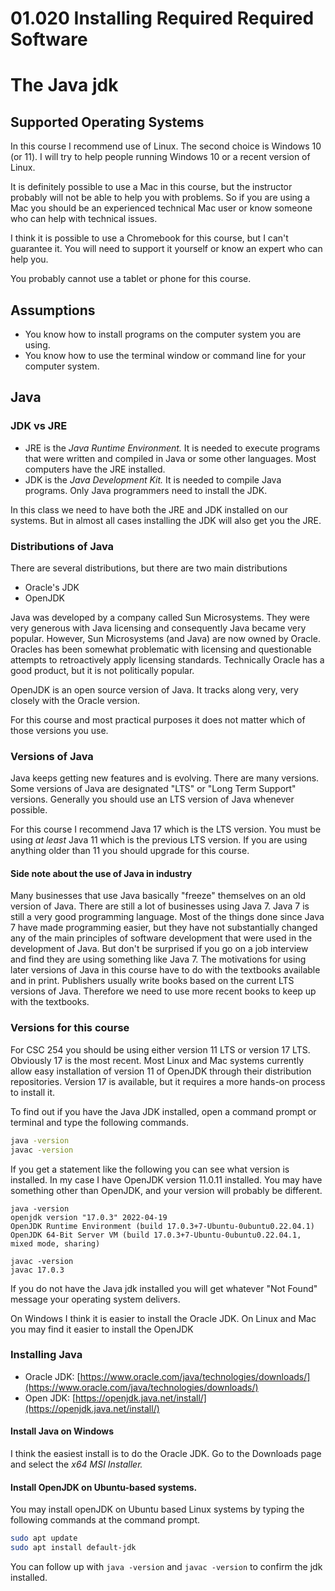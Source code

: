 # 01.020 Installing Required Required Software

# The Java jdk

## Supported Operating Systems

In this course I recommend use of Linux.  The second choice is Windows 10 (or 11). I will try to help people running Windows 10 or a recent version of Linux.  

It is definitely possible to use a Mac in this course, but the instructor probably will not be able to help you with problems.  So if you are using a Mac you should be an experienced technical Mac user or know someone who can help with technical issues.

I think it is possible to use a Chromebook for this course, but I can't guarantee it.  You will need to support it yourself or know an expert who can help you.

You probably cannot use a tablet or phone for this course.

## Assumptions

* You know how to install programs on the computer system you are using.
* You know how to use the terminal window or command line for your computer system.

## Java

### JDK vs JRE

* JRE is the *Java Runtime Environment.*  It is needed to execute programs that were written and compiled in Java or some other languages.  Most computers have the JRE installed.
* JDK is the *Java Development Kit.*  It is needed to compile Java programs.  Only Java programmers need to install the JDK.  

In this class we need to have both the JRE and JDK installed on our systems.  But in almost all cases installing the JDK will also get you the JRE.

### Distributions of Java

There are several distributions, but there are two main distributions

* Oracle's JDK
* OpenJDK

Java was developed by a company called Sun Microsystems.  They were very generous with Java licensing and consequently Java became very popular.  However, Sun Microsystems (and Java) are now owned by Oracle.  Oracles has been somewhat problematic with licensing and questionable attempts to retroactively apply licensing standards.  Technically Oracle has a good product, but it is not politically popular.

OpenJDK is an open source version of Java.  It tracks along very, very closely with the Oracle version.  

For this course and most practical purposes it does not matter which of those versions you use.

### Versions of Java

Java keeps getting new features and is evolving.  There are many versions.  Some versions of Java are designated "LTS" or "Long Term Support" versions.  Generally you should use an LTS version of Java whenever possible.

For this course I recommend Java 17 which is the LTS version.  You must be using *at least* Java 11 which is the previous LTS version.  If you are using anything older than 11 you should upgrade for this course.

#### Side note about the use of Java in industry

Many businesses that use Java basically "freeze" themselves on an old version of Java.  There are still a lot of businesses using Java 7.  Java 7 is still a very good programming language.  Most of the things done since Java 7 have made programming easier, but they have not substantially changed any of the main principles of software development that were used in the development of Java.  But don't be surprised if you go on a job interview and find they are using something like Java 7.  The motivations for using later versions of Java in this course have to do with the textbooks available and in print.  Publishers usually write books based on the current LTS versions of Java.  Therefore we need to use more recent books to keep up with the textbooks.

### Versions for this course

For CSC 254 you should be using either version 11 LTS or version 17 LTS.  Obviously 17 is the most recent.  Most Linux and Mac systems currently allow easy installation of version 11 of OpenJDK through their distribution repositories.  Version 17 is available, but it requires a more hands-on process to install it.

To find out if you have the Java JDK installed, open a command prompt or terminal and type the following commands.

```bash
java -version
javac -version
```
If you get a statement like the following you can see what version is installed.  In my case I have OpenJDK version 11.0.11  installed.  You may have something other than OpenJDK, and your version will probably be different.  

```
java -version
openjdk version "17.0.3" 2022-04-19
OpenJDK Runtime Environment (build 17.0.3+7-Ubuntu-0ubuntu0.22.04.1)
OpenJDK 64-Bit Server VM (build 17.0.3+7-Ubuntu-0ubuntu0.22.04.1, mixed mode, sharing)

javac -version
javac 17.0.3
```

If you do not have the Java jdk installed you will get whatever "Not Found" message your operating system delivers.

On Windows I think it is easier to install the Oracle JDK.  On Linux and Mac you may find it easier to install the OpenJDK

### Installing Java

* Oracle JDK: [https://www.oracle.com/java/technologies/downloads/](https://www.oracle.com/java/technologies/downloads/)
* Open JDK: [https://openjdk.java.net/install/](https://openjdk.java.net/install/)

#### Install Java on Windows

I think the easiest install is to do the Oracle JDK.  Go to the Downloads page and select the *x64 MSI Installer.*

#### Install OpenJDK on Ubuntu-based systems.  

You may install openJDK on Ubuntu based Linux systems by typing the following commands at the command prompt.

```bash
sudo apt update
sudo apt install default-jdk
```

You can follow up with `java -version` and `javac -version` to confirm the jdk installed.
